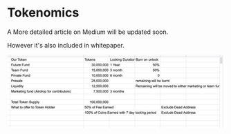 # Tokenomics

A More detailed article on Medium will be updated soon.

However it's also included in whitepaper.

![](.gitbook/assets/screenshot-2021-10-06-at-7.23.18-pm.png)

